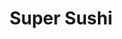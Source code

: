 ---
layout: place
title: "Super Sushi"
permalink: /nevada/las-vegas/super-sushi.html
stateAbbr: NV
stateName: Nevada
cityName: Las Vegas
seo:
  name: "Super Sushi"
  type: Restaurant
  links: http://www.supersushilv.com/
description: "Eclectic art covers the walls at this informal Japanese eatery with specialty rolls & noodles. Super Sushi serves delicious sushi in Las Vegas, Nevada. Try fresh Japanese dishes for a great dining experience. Available for takeout, delivery, lunch, and dinner."
place_id: ChIJ____NuXGyIARdZNsxBDXBX0
photos:
  - name: >-
      places/ChIJ____NuXGyIARdZNsxBDXBX0/photos/AeeoHcIHVAZ9pqEfA3jI0hF5mqouUHW34iehexzhEdqFthGo20B7DzWFuunQUiXzQwsSNBzwPLIk29DW_Y5zpzCsFajtJDfNFJDl1lzH-9rU4zJsgWdDnQwwt1A99CSlFUTMaQr_ALZgh3XMJYgxTkivzxNYmhKdPbgo3_01DPHGbfzxjHBJUp9h-CfyUTkEBWhJ5cI26NNTUvn2ew8LJN3WR6SYuzNRYF9HnsrdsLgJrGItClmtFLN7EnRsJ88fTTi09cllqo8QHJ7ot4nH76tlhdQbR1jrKcBPigsVNbSK_dtnRKqwC-AmLvif3lZ2cqrB4I78uri5ZPy2wPtUAIuFRMnDNzY5xlqNBx77tN4HaewaY3YU1BGoZDirYqLZGeH0jSytv9_VGHVnxQQsfuHOE_qHG__3xWbxM7RMjyiXyK_OeA
    widthPx: 4032
    heightPx: 3024
    authorAttributions:
      - displayName: Mark Vetanen
        uri: https://maps.google.com/maps/contrib/117222115529308815762
        photoUri: >-
          https://lh3.googleusercontent.com/a-/ALV-UjUq4pRdJ2vxkbjN-wZ8ugCea3RZr0JQFGXz3H4bBrEW_DCbGJQgcA=s100-p-k-no-mo
    flagContentUri: >-
      https://www.google.com/local/imagery/report/?cb_client=maps_api_places.places_api&image_key=!1e10!2sCIHM0ogKEICAgICknY3IWw&hl=en-US
    googleMapsUri: >-
      https://www.google.com/maps/place//data=!3m4!1e2!3m2!1sCIHM0ogKEICAgICknY3IWw!2e10!4m2!3m1!1s0x80c8c6e536ffffff:0x7d05d710c46c9375
  - name: >-
      places/ChIJ____NuXGyIARdZNsxBDXBX0/photos/AeeoHcKUPzvd2eP5kyxZ7eRFtsbQ-7HZU4htl-P00i71r1gCPuy2nF8e3XhMgd-oElUDsboaYIWBLO7GowMOTQZ11OHoXbmceBHALFQgXsmeggFez4-2q40-9f6cvxD6idGi_xBozRiJTnSUiBWglZCyF4Jayq57vmr3Fff6Cg7svsYaxX3dLO8TL_NkAZa0Gj1glMWhO-eu_D9P-2E_W6Qc7q2qp9Vh6siLHbn2kzuzDbcMmhLvj0lIBpag_UJ8FUZV78jTnm-C6D-_261t1NU654N1f7GjWkJL--8HfyHytBpT5Wy-jpJLIKcVYEdOJKYj40F3TKGIlj7OfqGtHKKgoPV29NttIs49KrdZWn_rADhjVhJZE6FfAvbauyyJWnABZW_--lNiTMfAT-JUTgqPlmsXa6yzU0ZeLE94m10Fbcs
    widthPx: 3840
    heightPx: 2160
    authorAttributions:
      - displayName: Khan Vegas
        uri: https://maps.google.com/maps/contrib/113620994733829354264
        photoUri: >-
          https://lh3.googleusercontent.com/a-/ALV-UjUR4e_mejhDj-txIR2naafiWUA_wO6YMMB_vOvhff_z9K6066BD=s100-p-k-no-mo
    flagContentUri: >-
      https://www.google.com/local/imagery/report/?cb_client=maps_api_places.places_api&image_key=!1e10!2sCIHM0ogKEICAgMDQ18aGUQ&hl=en-US
    googleMapsUri: >-
      https://www.google.com/maps/place//data=!3m4!1e2!3m2!1sCIHM0ogKEICAgMDQ18aGUQ!2e10!4m2!3m1!1s0x80c8c6e536ffffff:0x7d05d710c46c9375
  - name: >-
      places/ChIJ____NuXGyIARdZNsxBDXBX0/photos/AeeoHcJAU68SFMmMasCj2gyQ1rltFQUwqr_GdSrD_UOhpwXn2v8rN3FzDPt3iVT-ltHTaCoKXLAtoGJObO1-mNtAT1I6p0fcbGytrujuzZrYBJfwteYyBvOWXnSI4xCH5h5e0gZf1zcKRSTquX1WiA05UE_Xue_VD_xot9B9l6-S-smuxzI5ExkoYpycOt3C--zWStK4N6qfbD_SDd6biSYqW0zTfMCbSfSJZi-c7M0bCh893FbnVEQq1ZOW7zq-4T2xEVxeNUHWpwsm8RUX41Gc-gtHyLSWi3qCKBWUfTFuo6tJtehbqj5suXJqSIOhPqpCU5jpfaBVMYHKFjSvyumu2CQ-D8l4iJttAKeJGGHIZG7E2nWd04ZnOAWTW9nOZl7DQx2DafRlur48oSDOvzE9dnLJVI9OE6i4-5c8xCgobtwb7VJ8
    widthPx: 3840
    heightPx: 2160
    authorAttributions:
      - displayName: Khan Vegas
        uri: https://maps.google.com/maps/contrib/113620994733829354264
        photoUri: >-
          https://lh3.googleusercontent.com/a-/ALV-UjUR4e_mejhDj-txIR2naafiWUA_wO6YMMB_vOvhff_z9K6066BD=s100-p-k-no-mo
    flagContentUri: >-
      https://www.google.com/local/imagery/report/?cb_client=maps_api_places.places_api&image_key=!1e10!2sCIHM0ogKEICAgMDQ18aG0QE&hl=en-US
    googleMapsUri: >-
      https://www.google.com/maps/place//data=!3m4!1e2!3m2!1sCIHM0ogKEICAgMDQ18aG0QE!2e10!4m2!3m1!1s0x80c8c6e536ffffff:0x7d05d710c46c9375
  - name: >-
      places/ChIJ____NuXGyIARdZNsxBDXBX0/photos/AeeoHcKLgTUOJG4cJG30OA5Hj9Dp0TuHQnE8Ki3U3hYfOxpaD8xBCjQjthcUrj1raCsOsgmiGKqPN1uS6xyvpqCnN98jDNxiVuFm8F9zH6ag-JjKRUfW9DZwZdsErO3Q-SqAVm4LtNnsHYJ3A_1cTP8eciPFitZYrrtE7r78pFgraw1a3fTee-yGAXv8EOCh1s46yqHsQ-pwFjYHugC2dn7Bwc0NpLj1xx1aEHB7x8hlT29Kk7kL1GZkcJULDJ5yTcLt_LuQXZhbY1q0pgLaO3_r4tTVZpwOr7UTA56QN9P1d00xoYVbd3fyWblg8_GplMYE74lGyQuzy1prokoQiWza9-FlMU0GIdPNyjbeyJpMRMwUL-TG-4TZSAeRP7lf998zir5MNbNqhKPw_NBB533ARNAu1ldxVcn636hWjbG3yTiavAIa
    widthPx: 4000
    heightPx: 2252
    authorAttributions:
      - displayName: Bandido Anderson
        uri: https://maps.google.com/maps/contrib/110946923677935008255
        photoUri: >-
          https://lh3.googleusercontent.com/a-/ALV-UjUNNrbTCAt-6tmoGtQCn4bmatz-wffu1YLfJVkS8iKaGPDAnyM=s100-p-k-no-mo
    flagContentUri: >-
      https://www.google.com/local/imagery/report/?cb_client=maps_api_places.places_api&image_key=!1e10!2sCIHM0ogKEICAgIDvwpDrlwE&hl=en-US
    googleMapsUri: >-
      https://www.google.com/maps/place//data=!3m4!1e2!3m2!1sCIHM0ogKEICAgIDvwpDrlwE!2e10!4m2!3m1!1s0x80c8c6e536ffffff:0x7d05d710c46c9375
  - name: >-
      places/ChIJ____NuXGyIARdZNsxBDXBX0/photos/AeeoHcJ4OBAFDyykq4HNHpplsdFV0OGlOAFdBw8pH8jsUZLgj84ug2fJ17O9qG6bcIvnSRnj8Q3Hi3r5rlIv_t_fVan5XhEwBO4RV7Liiw0jEQ_3wGOaIBnjftl_2gUYxhULsREepCixlbEMlrFFQZvrv4lKA1PNvy_-LTqmz6z6zD1mphJrTvgGuJWP3vDiWSrIAwBYmVxDuOPcRb2mUYX2lK59JDGR-YoL1Hb8_-oHdltrW4bP27F-QJSfEn6bAw2iut4NpJzMq5-KDwZMHlzUKU_V-NTNQgfmOc3z3lsZegf4gM8Cg_LeVqc5yOw4QPpMugvSH7HmrDYuL3ltBnhuMw0yXDTArnLzUYL5if0slo3wrm26uocFkub4lkSm1tclfrv4_77yDY_2yrrk6qEnstN6u_fKxB6AFd_GZYR2fC-2VR0
    widthPx: 4000
    heightPx: 2252
    authorAttributions:
      - displayName: Olga Smith
        uri: https://maps.google.com/maps/contrib/106387834595100587050
        photoUri: >-
          https://lh3.googleusercontent.com/a-/ALV-UjV_srjkNbUj4_RfIt4ubhba-X6Qr2QekQxetIY2kYLR3Cdx6UrGtQ=s100-p-k-no-mo
    flagContentUri: >-
      https://www.google.com/local/imagery/report/?cb_client=maps_api_places.places_api&image_key=!1e10!2sCIHM0ogKEICAgICHloTc2AE&hl=en-US
    googleMapsUri: >-
      https://www.google.com/maps/place//data=!3m4!1e2!3m2!1sCIHM0ogKEICAgICHloTc2AE!2e10!4m2!3m1!1s0x80c8c6e536ffffff:0x7d05d710c46c9375
  - name: >-
      places/ChIJ____NuXGyIARdZNsxBDXBX0/photos/AeeoHcK1uR4ROo8pV-f-7opyvEjhh1bz7d505_1SGLGwDsYV8KSwv_4ntI6pAUBUKYqZ7KKhnKhdDsy79eRGu8eB5svbCQPebGz6S7BDlzLx2YPIKQKU6bY1yHyseqt6TairxZWPD5DoZGoLK8amLmnlm0ST9Y8avBy6xRmhstX6X-w2JYSrifLpq1A5awMa_Wnk3on20xQ5tMQnszpduqOMHCT1CPVSG9GUgWvrZdCS3pgySLqIwVS20Bv8YeB5Cgav3UvmC2vzGdH_WIHwotB27TQDDsibrUGxPD1JBe4g8UHG4IZkBNJUw8iiEcRl24aAaUg7yo-rAiqaJfgNHD_RcmuoM3JuZ-NbvyAyGe3iCG96BatOYt4tI2lQ0sCn8-xqJbSFxqCg8xFX_KTm2wq7kqM7Fy33lZRu4ZACJTQlBMD_i6O1
    widthPx: 720
    heightPx: 928
    authorAttributions:
      - displayName: Adele Anne
        uri: https://maps.google.com/maps/contrib/109344131755509498271
        photoUri: >-
          https://lh3.googleusercontent.com/a-/ALV-UjX550Iz1yjnNX5sNFJ_q-tSl5kOr5ektXP5jSsxm3gafbT1ivZb=s100-p-k-no-mo
    flagContentUri: >-
      https://www.google.com/local/imagery/report/?cb_client=maps_api_places.places_api&image_key=!1e10!2sCIHM0ogKEICAgIDb2duQmgE&hl=en-US
    googleMapsUri: >-
      https://www.google.com/maps/place//data=!3m4!1e2!3m2!1sCIHM0ogKEICAgIDb2duQmgE!2e10!4m2!3m1!1s0x80c8c6e536ffffff:0x7d05d710c46c9375
  - name: >-
      places/ChIJ____NuXGyIARdZNsxBDXBX0/photos/AeeoHcJDwRRyuyMN8nJDz9GNpOBpo20FZqdEwbdFwhjOHAm3Kqu5Ej0IiOX2Q56ZjC4Pm54-akvytAK_jKa3sroI_h1PW0ja0SXZQaVmWiVmdKN1zZ0XbKyOC9_qybdVZDjjrWOvj2XEbJPuIfsgsijIjsZ200HcZGA1rdnzh9jOVArhAYLmdhSRK00ZWbKLeoOQNZpM7lPSZSihOQjRDTIPASGBzPIt9tF81FHEHHAU2rwTX-_Lc9IzHW71Wx8NjOh7GxFJ10mF0Ib82kS_HQZDn7DQFDJZRz9CwjwkdJLrfJT9_EyDCPkhLWRyabeSlnnhtWHd-VJYaPXe94ZMO8OlM91fwEzuz7v7zBRf1055nelbp4gQ9MPEctvf2di2MGnDDnqEklbuOEw7hU2CPT0bORPzWHdl6BpQ27OcqxLVu6eCzw
    widthPx: 4000
    heightPx: 2252
    authorAttributions:
      - displayName: Greg Cano
        uri: https://maps.google.com/maps/contrib/113948173942651340379
        photoUri: >-
          https://lh3.googleusercontent.com/a-/ALV-UjUOw4d2Bi3bIinREv4zD8x5FqzR_BHjSjVnhQTuEXnKiIaWrzw=s100-p-k-no-mo
    flagContentUri: >-
      https://www.google.com/local/imagery/report/?cb_client=maps_api_places.places_api&image_key=!1e10!2sCIHM0ogKEICAgICvpNOVBw&hl=en-US
    googleMapsUri: >-
      https://www.google.com/maps/place//data=!3m4!1e2!3m2!1sCIHM0ogKEICAgICvpNOVBw!2e10!4m2!3m1!1s0x80c8c6e536ffffff:0x7d05d710c46c9375
  - name: >-
      places/ChIJ____NuXGyIARdZNsxBDXBX0/photos/AeeoHcJSW347ENLB5JGc19PT48pQO6eF1XkIc5KxER4-5pDE8bNyKnErc28oMUeJxdOQqJrMPpB4HbGBpSeIgkKHpoQ4ryUkLUjDNnLewUJwzRTPNOOzxQ-aG-Pj8CXbSjrjR6Wu4CptPIgXli2Pi3MRFSM4EztpGmWxfh_RFk9aHVKj7L8NQM9pjqmPsoTMz8bZ7Rs6wKM_SO2DRn5oov1qy1N-blmcmXBtuWtsB1C0xKWQAIMU6YSu3dkiOkG-T7fbPqKMvJIZHcWsY9ieTibOPAj0LG4PF6ZStNagxnyKyyRWlnGhVVDpofqKms3PnP7-Q0Q_E7H2aXvcD5N__BxGzqJfuJl0FAhI5BVC8l_LgkqNTqIALxNvzw8OyrNAAK781aHNsiGgrhWYkPpmN8KA-YfMGjc40Q6qK9hxkb-EezMzYw
    widthPx: 4800
    heightPx: 2700
    authorAttributions:
      - displayName: Ankit Goyal (Ak)
        uri: https://maps.google.com/maps/contrib/105221623879602785287
        photoUri: >-
          https://lh3.googleusercontent.com/a-/ALV-UjXh0onOk9yRFmqwAbEDh2fLYUl5Mneer0ONDP8B_VzIhmfamzii9Q=s100-p-k-no-mo
    flagContentUri: >-
      https://www.google.com/local/imagery/report/?cb_client=maps_api_places.places_api&image_key=!1e10!2sCIHM0ogKEICAgICinN2KOg&hl=en-US
    googleMapsUri: >-
      https://www.google.com/maps/place//data=!3m4!1e2!3m2!1sCIHM0ogKEICAgICinN2KOg!2e10!4m2!3m1!1s0x80c8c6e536ffffff:0x7d05d710c46c9375
  - name: >-
      places/ChIJ____NuXGyIARdZNsxBDXBX0/photos/AeeoHcKg3svAN7oKlPs-957OdyRhLSe1OkF3pYylzzl9O3hkMDouJkajgz2ZFtHszzxAGTOTu414WSraFk6jZWSYKj6Uky8CYCFSEYVo7D72JSwMMT6Td7vWZyAYGBHhCd4cqHJWugMYdTvqIx6waJLAxQl3BzisXy1rJOBORcuS9xRv2EWt2n8xtkh3A18kj7IT-KX7ssbVyB29inSjzcODWKCbBU5GbJhH8ODWFOYMlkwB5aL_QX5A4lCw18wTGQv8rZ9d8_bIUrYeuYH6DdY_BYm90Vu6PsRhhd3FgMZp9se_JACdKIEZhKALtjnZTjbJ3loI-Qqff25t-CCDUv2l9_7FU0Y6Yxzf1BuaoAaB93JSd-3ToiTEyAYKoZIyeMHIMS0h_8orWkbvqeI7SDO2wstL2i4ASVnzDp2-x3sqecH_KFbP
    widthPx: 4000
    heightPx: 2252
    authorAttributions:
      - displayName: Greg Cano
        uri: https://maps.google.com/maps/contrib/113948173942651340379
        photoUri: >-
          https://lh3.googleusercontent.com/a-/ALV-UjUOw4d2Bi3bIinREv4zD8x5FqzR_BHjSjVnhQTuEXnKiIaWrzw=s100-p-k-no-mo
    flagContentUri: >-
      https://www.google.com/local/imagery/report/?cb_client=maps_api_places.places_api&image_key=!1e10!2sCIHM0ogKEICAgICP4_ms-AE&hl=en-US
    googleMapsUri: >-
      https://www.google.com/maps/place//data=!3m4!1e2!3m2!1sCIHM0ogKEICAgICP4_ms-AE!2e10!4m2!3m1!1s0x80c8c6e536ffffff:0x7d05d710c46c9375
  - name: >-
      places/ChIJ____NuXGyIARdZNsxBDXBX0/photos/AeeoHcK1co4Uah2B70bGoZMOCyv0FiFjkGZzDL46_2hRwVgLihYwTgfk5tMcZXZszf5BTVJGHjXnO_b2_36X61ucCL-HLogiqBXPcAOCwxakgVNvAPRoB7vB3xnp-txAqO29_Qg0E-j6xq44JsXUMcWLFdVZd8hjRtqFWJwtOkbibozCL7xJmKw2pQjOQQ1Y_lfLFQRJW519BhgL_xYKvwP8gupMGbQVaD4cYwd_-e7Vfr4RHINCWl4Tqw1cvYO3TShKhKcW1C9orPXLqBsAC-IIRfVl9s1rauHr2bmwCW0xhxDLEEnyt96bVpr6UBxBFcPcOiDn16Pa11mkB1cch43_MmYxCHJ_Ad7mtgiE6kMd6fXSMXHUBjsOuzdeVDn6K9qlWkzEuV7FxC0fF48P3FyzMs4-9Sm9e9aGrsrmZVWXE1Nq1y0
    widthPx: 4032
    heightPx: 3024
    authorAttributions:
      - displayName: Jay Jader
        uri: https://maps.google.com/maps/contrib/110862296140233418866
        photoUri: >-
          https://lh3.googleusercontent.com/a-/ALV-UjXCBfZ0utybYnBGrUj9r54klE07TrtCllIUpthq9BrzS79gukq1=s100-p-k-no-mo
    flagContentUri: >-
      https://www.google.com/local/imagery/report/?cb_client=maps_api_places.places_api&image_key=!1e10!2sCIHM0ogKEICAgICpvLSgkgE&hl=en-US
    googleMapsUri: >-
      https://www.google.com/maps/place//data=!3m4!1e2!3m2!1sCIHM0ogKEICAgICpvLSgkgE!2e10!4m2!3m1!1s0x80c8c6e536ffffff:0x7d05d710c46c9375
address: 6160 W Tropicana Ave Suite E-5, Las Vegas, NV 89103, USA
street: 6160 W Tropicana Ave Suite E-5
city: Las Vegas
state: NV
zip: '89103'
country: USA
neighborhood: null
latitude: '36.100738'
longitude: '-115.227347'
accessibility_options:
  wheelchairAccessibleParking: true
  wheelchairAccessibleEntrance: true
  wheelchairAccessibleRestroom: true
  wheelchairAccessibleSeating: true
business_status: OPERATIONAL
name: Super Sushi
google_maps_links:
  directionsUri: >-
    https://www.google.com/maps/dir//''/data=!4m7!4m6!1m1!4e2!1m2!1m1!1s0x80c8c6e536ffffff:0x7d05d710c46c9375!3e0
  placeUri: https://maps.google.com/?cid=9008843096639443829
  writeAReviewUri: >-
    https://www.google.com/maps/place//data=!4m3!3m2!1s0x80c8c6e536ffffff:0x7d05d710c46c9375!12e1
  reviewsUri: >-
    https://www.google.com/maps/place//data=!4m4!3m3!1s0x80c8c6e536ffffff:0x7d05d710c46c9375!9m1!1b1
  photosUri: >-
    https://www.google.com/maps/place//data=!4m3!3m2!1s0x80c8c6e536ffffff:0x7d05d710c46c9375!10e5
primary_type: Sushi Restaurant
opening_hours:
  regular: null
  current: null
secondary_opening_hours:
  regular:
    weekdayDescriptions: null
    type: null
  current:
    weekdayDescriptions: null
    type: null
phone: (702) 722-6261
price_level: PRICE_LEVEL_INEXPENSIVE
price_range: $20 &ndash; $30
rating: '4.5'
rating_count: 496
website: http://www.supersushilv.com/
reviews:
  - name: >-
      places/ChIJ____NuXGyIARdZNsxBDXBX0/reviews/ChZDSUhNMG9nS0VJQ0FnSUR2d3BEckp3EAE
    relativePublishTimeDescription: 3 months ago
    rating: 5
    text:
      text: >-
        I recently found this place. This is my 2nd time here. We went for
        Tuesday 22 dollars AYCE.It was great. You can not order from all the
        menus, but you have plenty of options . The servers are always nice. I
        love that what you order comes in one plate. Theu do bot mixed all the
        order from the table. Not like other AYCE that they just put everything
        in one plate. Here is all individually serve.
      languageCode: en
    originalText:
      text: >-
        I recently found this place. This is my 2nd time here. We went for
        Tuesday 22 dollars AYCE.It was great. You can not order from all the
        menus, but you have plenty of options . The servers are always nice. I
        love that what you order comes in one plate. Theu do bot mixed all the
        order from the table. Not like other AYCE that they just put everything
        in one plate. Here is all individually serve.
      languageCode: en
    authorAttribution:
      displayName: Bandido Anderson
      uri: https://www.google.com/maps/contrib/110946923677935008255/reviews
      photoUri: >-
        https://lh3.googleusercontent.com/a-/ALV-UjUNNrbTCAt-6tmoGtQCn4bmatz-wffu1YLfJVkS8iKaGPDAnyM=s128-c0x00000000-cc-rp-mo-ba4
    publishTime: '2024-12-18T19:31:36.845224Z'
    flagContentUri: >-
      https://www.google.com/local/review/rap/report?postId=ChZDSUhNMG9nS0VJQ0FnSUR2d3BEckp3EAE&d=17924085&t=1
    googleMapsUri: >-
      https://www.google.com/maps/reviews/data=!4m6!14m5!1m4!2m3!1sChZDSUhNMG9nS0VJQ0FnSUR2d3BEckp3EAE!2m1!1s0x80c8c6e536ffffff:0x7d05d710c46c9375
  - name: >-
      places/ChIJ____NuXGyIARdZNsxBDXBX0/reviews/ChdDSUhNMG9nS0VJQ0FnTUN3NWZiNl9nRRAB
    relativePublishTimeDescription: 3 weeks ago
    rating: 5
    text:
      text: >-
        We have tried most of the AYCE places on the east side, a few in
        Chinatown. This was a new one to hit and it didn’t disappoint. Service
        and atmosphere was great. Fresh fish, nice rice ratio and plenty of
        variety of rolls. Tempura was light, crispy and seasoned well. Miso was
        rich and delicious. Deep fried rolls didn’t have a super thick
        cakey/doughy coating like most places. AYCE price was pretty average. My
        only complaint would be $3 each canned soda. $25 in drinks for 4 seemed
        steep. Overall it was worth the drive and will be back.
      languageCode: en
    originalText:
      text: >-
        We have tried most of the AYCE places on the east side, a few in
        Chinatown. This was a new one to hit and it didn’t disappoint. Service
        and atmosphere was great. Fresh fish, nice rice ratio and plenty of
        variety of rolls. Tempura was light, crispy and seasoned well. Miso was
        rich and delicious. Deep fried rolls didn’t have a super thick
        cakey/doughy coating like most places. AYCE price was pretty average. My
        only complaint would be $3 each canned soda. $25 in drinks for 4 seemed
        steep. Overall it was worth the drive and will be back.
      languageCode: en
    authorAttribution:
      displayName: LVGirl 85
      uri: https://www.google.com/maps/contrib/103637951822577101741/reviews
      photoUri: >-
        https://lh3.googleusercontent.com/a-/ALV-UjVH0bClx3vDBxEMuX9CPJFxwYhDPNaBOo0tMfnIj_lpqDyTHr90=s128-c0x00000000-cc-rp-mo
    publishTime: '2025-03-20T05:27:57.882453Z'
    flagContentUri: >-
      https://www.google.com/local/review/rap/report?postId=ChdDSUhNMG9nS0VJQ0FnTUN3NWZiNl9nRRAB&d=17924085&t=1
    googleMapsUri: >-
      https://www.google.com/maps/reviews/data=!4m6!14m5!1m4!2m3!1sChdDSUhNMG9nS0VJQ0FnTUN3NWZiNl9nRRAB!2m1!1s0x80c8c6e536ffffff:0x7d05d710c46c9375
  - name: >-
      places/ChIJ____NuXGyIARdZNsxBDXBX0/reviews/ChZDSUhNMG9nS0VJQ0FnSURYeTUzT09REAE
    relativePublishTimeDescription: 5 months ago
    rating: 5
    text:
      text: >-
        Stopped in on a whim. We wanted to shop for some groceries somewhere
        near our hotel. Parked at the Smiths and saw this sushi restaurant.
        Instead of cooking at the condo, we decided to get some sushi for
        dinner.  Never knew anything about Super Sushi, but when in Vegas...why
        not just try.


        Okay, in all honesty, we wouldn't have picked this spot. For one, it's
        off of a very busy and congested street/area. On Tropicana. And the
        surrounding area isn't the best. We didn't do any research. We just
        Googled "grocery store near me." Not that we are snobs. Actually, we're
        the complete opposite. But, we are mindful and very aware of our
        surroundings.


        "Super Sushi" is a little restaurant tucked in between other businesses.
        It's an AYCE (All You Can Eat) sushi spot. But they also serve ala carte
        and bento style choices if you're not into AYCE. And let me tell you...
        it's DELICIOUS! OISHII! ONO!


        We walked in at about 6 pm. on a Wednesday night. There was only 1
        person sitting at the sushi bar. We were greeted promptly by the
        waitress/server/cashier. Since it was our first time there, she
        explained the difference in AYCE and ala carte ordering.


        For the AYCE, it costs $25.99 to $32.95. The difference if price is a
        section that is, what I assume is on the higher side of cost. However,
        the menu has tons of choices. They also had bento style choices. And you
        could still order off of the sushi menu. You'll just need to  pay for
        each choice.


        We decided on the AYCE. Because one of the bento style choices was
        $16.99 plus any sushi we wanted to order. No brainer. We stayed away
        from the rolls except the avocado roll but inhaled as much negiri as we
        could. Between the Salmon, Unagi, Ahi, Hamachi, and Garlic salmon and
        ahi we ate till our hearts were content. Then followed by shrimp and
        vegetable tempura. But, the best thing I realized is the rice to fish
        ratio. Let me tell you, its so awesome. It's like eating sashimi with a
        tiny amount of rice.


        This is absolutely a must try recommendation to anyone looking for good
        sushi. The staff were friendly and accommodating. The sushi was SUPER
        delicious. I'm definitely going to make it back here again for sushi one
        day.
      languageCode: en
    originalText:
      text: >-
        Stopped in on a whim. We wanted to shop for some groceries somewhere
        near our hotel. Parked at the Smiths and saw this sushi restaurant.
        Instead of cooking at the condo, we decided to get some sushi for
        dinner.  Never knew anything about Super Sushi, but when in Vegas...why
        not just try.


        Okay, in all honesty, we wouldn't have picked this spot. For one, it's
        off of a very busy and congested street/area. On Tropicana. And the
        surrounding area isn't the best. We didn't do any research. We just
        Googled "grocery store near me." Not that we are snobs. Actually, we're
        the complete opposite. But, we are mindful and very aware of our
        surroundings.


        "Super Sushi" is a little restaurant tucked in between other businesses.
        It's an AYCE (All You Can Eat) sushi spot. But they also serve ala carte
        and bento style choices if you're not into AYCE. And let me tell you...
        it's DELICIOUS! OISHII! ONO!


        We walked in at about 6 pm. on a Wednesday night. There was only 1
        person sitting at the sushi bar. We were greeted promptly by the
        waitress/server/cashier. Since it was our first time there, she
        explained the difference in AYCE and ala carte ordering.


        For the AYCE, it costs $25.99 to $32.95. The difference if price is a
        section that is, what I assume is on the higher side of cost. However,
        the menu has tons of choices. They also had bento style choices. And you
        could still order off of the sushi menu. You'll just need to  pay for
        each choice.


        We decided on the AYCE. Because one of the bento style choices was
        $16.99 plus any sushi we wanted to order. No brainer. We stayed away
        from the rolls except the avocado roll but inhaled as much negiri as we
        could. Between the Salmon, Unagi, Ahi, Hamachi, and Garlic salmon and
        ahi we ate till our hearts were content. Then followed by shrimp and
        vegetable tempura. But, the best thing I realized is the rice to fish
        ratio. Let me tell you, its so awesome. It's like eating sashimi with a
        tiny amount of rice.


        This is absolutely a must try recommendation to anyone looking for good
        sushi. The staff were friendly and accommodating. The sushi was SUPER
        delicious. I'm definitely going to make it back here again for sushi one
        day.
      languageCode: en
    authorAttribution:
      displayName: Fawn Kowalski
      uri: https://www.google.com/maps/contrib/107022652657808692316/reviews
      photoUri: >-
        https://lh3.googleusercontent.com/a-/ALV-UjWdFiPnFiX8WCEWKBdSePowMlKox-jx8h9JDWobdI0IeJwSvwmwhw=s128-c0x00000000-cc-rp-mo-ba3
    publishTime: '2024-10-31T04:43:23.876273Z'
    flagContentUri: >-
      https://www.google.com/local/review/rap/report?postId=ChZDSUhNMG9nS0VJQ0FnSURYeTUzT09REAE&d=17924085&t=1
    googleMapsUri: >-
      https://www.google.com/maps/reviews/data=!4m6!14m5!1m4!2m3!1sChZDSUhNMG9nS0VJQ0FnSURYeTUzT09REAE!2m1!1s0x80c8c6e536ffffff:0x7d05d710c46c9375
  - name: >-
      places/ChIJ____NuXGyIARdZNsxBDXBX0/reviews/ChdDSUhNMG9nS0VJQ0FnSUNiaGY2d213RRAB
    relativePublishTimeDescription: 8 months ago
    rating: 4
    text:
      text: >-
        An AYCE (all-you-can-eat) sushi restaurant on the west side of the Vegas
        strip on Tropicana Ave.  This small but cozy restaurant serves your
        favorite sushi and sashimi. The dinner price is $25.99 or $32.95 for the
        upgrade which includes specialty options such as sea urchin, nigiri
        sushi, choice of one grilled or one hamachi collar or salmon collar,
        super white tuna collar, etc. Lots of sushi rolls and appetizers to
        choose from the menu. There's plenty of parking in the plaza's parking
        lot. AYCE includes one dessert item. This is one of the least expensive
        AYCE sushi restaurants in Las Vegas. Most AYCE sushi restaurant dinner
        price starts at $29.99 and up. Unlike other AYCE sushi restaurants where
        all parties must order all AYCE or all a la carte, this establishment
        allows customers to order la carte and AYCE within the same party. They
        just ask patrons not to share. I like this AYCE restaurant for this
        reason because not everyone in the party wants AYCE. Will return to this
        restaurant for more sushi and sashimi on our next Vegas trip.
      languageCode: en
    originalText:
      text: >-
        An AYCE (all-you-can-eat) sushi restaurant on the west side of the Vegas
        strip on Tropicana Ave.  This small but cozy restaurant serves your
        favorite sushi and sashimi. The dinner price is $25.99 or $32.95 for the
        upgrade which includes specialty options such as sea urchin, nigiri
        sushi, choice of one grilled or one hamachi collar or salmon collar,
        super white tuna collar, etc. Lots of sushi rolls and appetizers to
        choose from the menu. There's plenty of parking in the plaza's parking
        lot. AYCE includes one dessert item. This is one of the least expensive
        AYCE sushi restaurants in Las Vegas. Most AYCE sushi restaurant dinner
        price starts at $29.99 and up. Unlike other AYCE sushi restaurants where
        all parties must order all AYCE or all a la carte, this establishment
        allows customers to order la carte and AYCE within the same party. They
        just ask patrons not to share. I like this AYCE restaurant for this
        reason because not everyone in the party wants AYCE. Will return to this
        restaurant for more sushi and sashimi on our next Vegas trip.
      languageCode: en
    authorAttribution:
      displayName: Master-D
      uri: https://www.google.com/maps/contrib/110709585529762133895/reviews
      photoUri: >-
        https://lh3.googleusercontent.com/a-/ALV-UjUH2AyxaTDU5QAjPymB3Gzwb4A4xs6XM8zrRTh9lWkFR26Fe2LWWg=s128-c0x00000000-cc-rp-mo-ba5
    publishTime: '2024-07-29T08:24:46.290774Z'
    flagContentUri: >-
      https://www.google.com/local/review/rap/report?postId=ChdDSUhNMG9nS0VJQ0FnSUNiaGY2d213RRAB&d=17924085&t=1
    googleMapsUri: >-
      https://www.google.com/maps/reviews/data=!4m6!14m5!1m4!2m3!1sChdDSUhNMG9nS0VJQ0FnSUNiaGY2d213RRAB!2m1!1s0x80c8c6e536ffffff:0x7d05d710c46c9375
  - name: >-
      places/ChIJ____NuXGyIARdZNsxBDXBX0/reviews/ChZDSUhNMG9nS0VJQ0FnSUM5MWV2amFBEAE
    relativePublishTimeDescription: a year ago
    rating: 5
    text:
      text: >-
        Surprising little gem, the immediate area nearby isn't the best so my
        hopes weren't too high but I'm happy to say I shouldn't have judged this
        book by the cover. Once you go inside it's a complete reversal,
        everything is clean and well kept and the staff is very polite and
        helpful. The food was superb and rolls were gigantic. I wish I had a
        bigger stomach so I could have tried more of their menu as they have
        lots different flavor and ingredient combinations that I haven't really
        seen at other sushi reseraunts. If you're in the area I highly recommend
        giving this little spot a shot, and try their thai green tea!
      languageCode: en
    originalText:
      text: >-
        Surprising little gem, the immediate area nearby isn't the best so my
        hopes weren't too high but I'm happy to say I shouldn't have judged this
        book by the cover. Once you go inside it's a complete reversal,
        everything is clean and well kept and the staff is very polite and
        helpful. The food was superb and rolls were gigantic. I wish I had a
        bigger stomach so I could have tried more of their menu as they have
        lots different flavor and ingredient combinations that I haven't really
        seen at other sushi reseraunts. If you're in the area I highly recommend
        giving this little spot a shot, and try their thai green tea!
      languageCode: en
    authorAttribution:
      displayName: Cameron Kirwin
      uri: https://www.google.com/maps/contrib/106013888352723639011/reviews
      photoUri: >-
        https://lh3.googleusercontent.com/a/ACg8ocIBU5nCeFDJF_GQxxFnRlMnKzgeMnIBz6EZph0Q7fu3dZr-Zg=s128-c0x00000000-cc-rp-mo-ba4
    publishTime: '2024-03-08T00:00:26.212627Z'
    flagContentUri: >-
      https://www.google.com/local/review/rap/report?postId=ChZDSUhNMG9nS0VJQ0FnSUM5MWV2amFBEAE&d=17924085&t=1
    googleMapsUri: >-
      https://www.google.com/maps/reviews/data=!4m6!14m5!1m4!2m3!1sChZDSUhNMG9nS0VJQ0FnSUM5MWV2amFBEAE!2m1!1s0x80c8c6e536ffffff:0x7d05d710c46c9375
parking_options:
  freeParkingLot: true
  freeStreetParking: true
payment_options:
  acceptsCreditCards: true
  acceptsDebitCards: true
  acceptsCashOnly: false
  acceptsNfc: true
allow_dogs: null
curbside_pickup: null
delivery: true
dine_in: true
good_for_children: true
good_for_groups: true
good_for_sports: false
live_music: false
menu_for_children: null
outdoor_seating: false
reservable: true
restroom: true
serves_beer: true
serves_breakfast: false
serves_brunch: null
serves_cocktails: true
serves_coffee: null
serves_dinner: true
serves_dessert: true
serves_lunch: true
serves_vegetarian_food: null
serves_wine: true
takeout: true
summary: >-
  Eclectic art covers the walls at this informal Japanese eatery with specialty
  rolls & noodles.

---